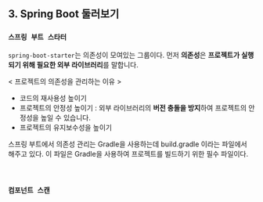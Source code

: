 ## 3. Spring Boot 둘러보기
### `스프링 부트 스타터`
`spring-boot-starter`는 의존성이 모여있는 그룹이다. 먼저 **의존성**은 **프로젝트가 실행되기 위해 필요한 외부 라이브러리**를 말합니다. 

< 프로젝트의 의존성을 관리하는 이유 >

- 코드의 재사용성 높이기
- 프로젝트의 안정성 높이기 : 외부 라이브러리의 **버전 충돌을 방지**하여 프로젝트의 안정성을 높일 수 있습니다.
- 프로젝트의 유지보수성을 높이기

스프링 부트에서 의존성 관리는 Gradle을 사용하는데 build.gradle 이라는 파일에서 해주고 있다. 이 파일은 Gradle을 사용하여 프로젝트를 빌드하기 위한 필수 파일이다.

<br>

### `컴포넌트 스캔`